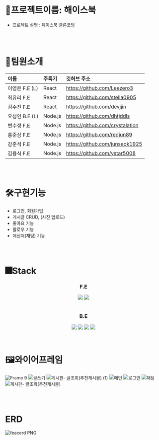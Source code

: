 # 🎉프로젝트이름: 해이스북
- 프로젝트 설명 : 페이스북 클론코딩
</br>
</br>

# 👦팀원소개

|이름|주특기|깃허브 주소|
|:---|:---|:---|
|이영은 F.E (L) |React|https://github.com/Leezero3|
|최유리 F.E |React|https://github.com/stella0905|
|김수진 F.E |React|https://github.com/devjjin|
|오성인 B.E (L) |Node.js|https://github.com/dhtjddls|
|변수정 F.E |Node.js|https://github.com/crystalation|
|홍준상 F.E |Node.js|https://github.com/redjun89|
|강준석 F.E |Node.js|https://github.com/junseok1925|
|김용식 F.E |Node.js|https://github.com/ystar5008|
</br>
</br>

# 🛠구현기능
- 로그인, 회원가입
- 게시글 CRUD, (사진 업로드)
- 좋아요 기능
- 팔로우 기능
- 메신저(채팅) 기능
</br>
</br>

# 🎆Stack

<div align="center">
  
### F.E
  
</div>

<div align="center">
<img src="https://img.shields.io/badge/react-61DAFB?style=for-the-badge&logo=mysql&logoColor=white">
<img src="https://img.shields.io/badge/reactquery-FF4154?style=for-the-badge&logo=mysql&logoColor=white">
</div>
</br>

<div align="center">
  
### B.E
  
</div>

<div align="center">
<img src="https://img.shields.io/badge/node.js-339933?style=for-the-badge&logo=mysql&logoColor=white">
<img src="https://img.shields.io/badge/mysql-4479A1?style=for-the-badge&logo=mysql&logoColor=white">
<img src="https://img.shields.io/badge/sequelize-52B0E7?style=for-the-badge&logo=mysql&logoColor=white">
<img src="https://img.shields.io/badge/amazonec2-FF9900?style=for-the-badge&logo=mysql&logoColor=white">
</div>

</br>
</br>

# 🖼와이어프레임

![Frame 9](https://github.com/99-facebookClone/99_facebookClone_Back/assets/96641210/d1ff6e6c-d704-4a49-8a00-73c5034daab9)
![글쓰기](https://github.com/99-facebookClone/99_facebookClone_Back/assets/96641210/af0aef27-609a-4a70-be8b-152d54968236)
![게시판- 글조회(추천게시물) (1)](https://github.com/99-facebookClone/99_facebookClone_Back/assets/96641210/a027c7fc-8939-40df-bf2f-8d91d705eddf)
![메인](https://github.com/99-facebookClone/99_facebookClone_Back/assets/96641210/25e2697b-0fe2-488b-9790-13372bb6689b)
![로그인](https://github.com/99-facebookClone/99_facebookClone_Back/assets/96641210/6c4783c2-eb26-4087-9a40-3a9191b86d63)
![채팅](https://github.com/99-facebookClone/99_facebookClone_Back/assets/96641210/90fac201-aa5e-4007-b278-0252aeaadf44)
![게시판- 글조회(추천게시물)](https://github.com/99-facebookClone/99_facebookClone_Back/assets/96641210/5acb48b9-55e5-41fd-86ec-a7a303d47d39)

</br>
</br>

# ERD

![feacerd PNG](https://github.com/99-facebookClone/99_facebookClone_Back/assets/96641210/efb2b0d9-b9fd-4971-8e19-33a338e4f7cf)
